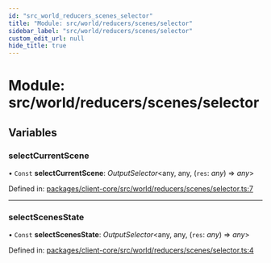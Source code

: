 ```yaml
---
id: "src_world_reducers_scenes_selector"
title: "Module: src/world/reducers/scenes/selector"
sidebar_label: "src/world/reducers/scenes/selector"
custom_edit_url: null
hide_title: true
---
```


# Module: src/world/reducers/scenes/selector

## Variables

### selectCurrentScene

• `Const` **selectCurrentScene**: *OutputSelector*<any, any, (`res`: *any*) => *any*\>

Defined in: [packages/client-core/src/world/reducers/scenes/selector.ts:7](https://github.com/xr3ngine/xr3ngine/blob/2d83606b6/packages/client-core/src/world/reducers/scenes/selector.ts#L7)

___

### selectScenesState

• `Const` **selectScenesState**: *OutputSelector*<any, any, (`res`: *any*) => *any*\>

Defined in: [packages/client-core/src/world/reducers/scenes/selector.ts:4](https://github.com/xr3ngine/xr3ngine/blob/2d83606b6/packages/client-core/src/world/reducers/scenes/selector.ts#L4)
